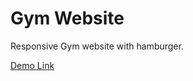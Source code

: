 # Gym Website
Responsive Gym website with hamburger.

[Demo Link](https://nikhilsadawarti.github.io/totalfitness)
